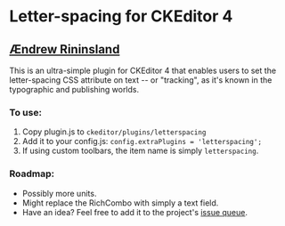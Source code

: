 # Letter-spacing for CKEditor 4
## [Ændrew Rininsland](http://www.twitter.com/aendrew)

This is an ultra-simple plugin for CKEditor 4 that enables users to set the
letter-spacing CSS attribute on text -- or "tracking", as it's known in the
typographic and publishing worlds.

### To use:

1. Copy plugin.js to `ckeditor/plugins/letterspacing`
2. Add it to your config.js: `config.extraPlugins = 'letterspacing';`
3. If using custom toolbars, the item name is simply `letterspacing`.

### Roadmap:

* Possibly more units.
* Might replace the RichCombo with simply a text field.
* Have an idea? Feel free to add it to the project's [issue queue](https://github.com/times/ckeditor-letterspacing/issues).


